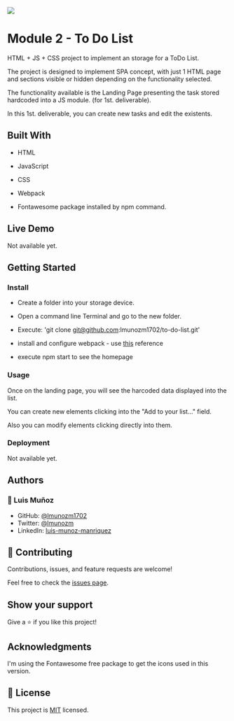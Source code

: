 ![](https://img.shields.io/badge/Microverse-blueviolet)

# Module 2 - To Do List

HTML + JS + CSS project to implement an storage for a ToDo List.

The project is designed to implement SPA concept, with just 1 HTML page and sections visible or hidden depending on the functionality selected.

The functionality available is the Landing Page presenting the task stored hardcoded into a JS module. (for 1st. deliverable).

In this 1st. deliverable, you can create new tasks and edit the existents.

## Built With

- HTML
- JavaScript
- CSS

- Webpack
- Fontawesome package installed by npm command.

## Live Demo

Not available yet.

## Getting Started

### Install

- Create a folder into your storage device.
- Open a command line Terminal and go to the new folder.
- Execute: 'git clone git@github.com:lmunozm1702/to-do-list.git'

- install and configure webpack - use [this](./webpack.sh) reference

- execute npm start to see the homepage

### Usage

Once on the landing page, you will see the harcoded data displayed into the list.

You can create new elements clicking into the "Add to your list..." field.

Also you can modify elements clicking directly into them.

### Deployment

Not available yet.

## Authors

### 👤 Luis Muñoz

- GitHub: [@lmunozm1702](https://github.com/lmunozm1702)
- Twitter: [@lmunozm](https://twitter.com/lmunozm)
- LinkedIn: [luis-munoz-manriquez](https://www.linkedin.com/in/luis-munoz-manriquez)

## 🤝 Contributing

Contributions, issues, and feature requests are welcome!

Feel free to check the [issues page](../../issues/).

## Show your support

Give a ⭐️ if you like this project!

## Acknowledgments

I'm using the Fontawesome free package to get the icons used in this version.

## 📝 License

This project is [MIT](./LICENSE) licensed.

